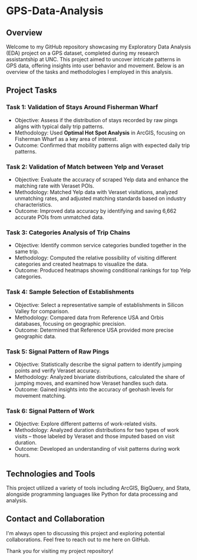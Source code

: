 # GPS-Data-Analysis
## Overview
Welcome to my GitHub repository showcasing my Exploratory Data Analysis (EDA) project on a GPS dataset, completed during my research assistantship at UNC. This project aimed to uncover intricate patterns in GPS data, offering insights into user behavior and movement. Below is an overview of the tasks and methodologies I employed in this analysis.

## Project Tasks
### Task 1: Validation of Stays Around Fisherman Wharf
- Objective: Assess if the distribution of stays recorded by raw pings aligns with typical daily trip patterns.
- Methodology: Used **Optimal Hot Spot Analysis** in ArcGIS, focusing on Fisherman Wharf as a key area of interest.
- Outcome: Confirmed that mobility patterns align with expected daily trip patterns​​.
### Task 2: Validation of Match between Yelp and Veraset
- Objective: Evaluate the accuracy of scraped Yelp data and enhance the matching rate with Veraset POIs.
- Methodology: Matched Yelp data with Veraset visitations, analyzed unmatching rates, and adjusted matching standards based on industry characteristics.
- Outcome: Improved data accuracy by identifying and saving 6,662 accurate POIs from unmatched data​​.
### Task 3: Categories Analysis of Trip Chains
- Objective: Identify common service categories bundled together in the same trip.
- Methodology: Computed the relative possibility of visiting different categories and created heatmaps to visualize the data.
- Outcome: Produced heatmaps showing conditional rankings for top Yelp categories​​.
### Task 4: Sample Selection of Establishments
- Objective: Select a representative sample of establishments in Silicon Valley for comparison.
- Methodology: Compared data from Reference USA and Orbis databases, focusing on geographic precision.
- Outcome: Determined that Reference USA provided more precise geographic data​​.
### Task 5: Signal Pattern of Raw Pings
- Objective: Statistically describe the signal pattern to identify jumping points and verify Veraset accuracy.
- Methodology: Analyzed bivariate distributions, calculated the share of jumping moves, and examined how Veraset handles such data.
- Outcome: Gained insights into the accuracy of geohash levels for movement matching​​.
### Task 6: Signal Pattern of Work
- Objective: Explore different patterns of work-related visits.
- Methodology: Analyzed duration distributions for two types of work visits – those labeled by Veraset and those imputed based on visit duration.
- Outcome: Developed an understanding of visit patterns during work hours​​.
## Technologies and Tools
This project utilized a variety of tools including ArcGIS, BigQuery, and Stata, alongside programming languages like Python for data processing and analysis.

## Contact and Collaboration
I'm always open to discussing this project and exploring potential collaborations. Feel free to reach out to me here on GitHub.

Thank you for visiting my project repository!
